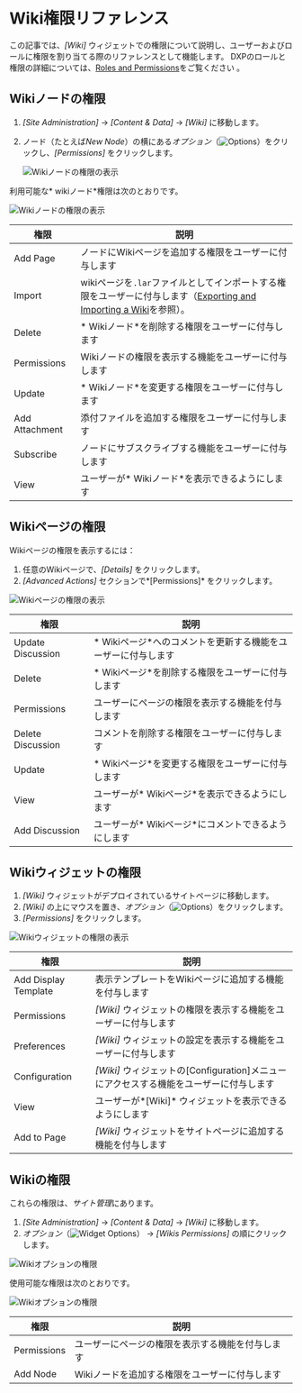 # Wiki権限リファレンス

この記事では、*[Wiki]* ウィジェットでの権限について説明し、ユーザーおよびロールに権限を割り当てる際のリファレンスとして機能します。 DXPのロールと権限の詳細については、[Roles and Permissions](https://help.liferay.com/hc/articles/360017895212-Roles-and-Permissions)をご覧ください 。

## Wikiノードの権限

1.  *[Site Administration]* → *[Content & Data]* → *[Wiki]* に移動します。

2.  ノード（たとえば*New Node*）の横にある*オプション*（![Options](../../../images/icon-options.png)）をクリックし、*[Permissions]* をクリックします。

    ![Wikiノードの権限の表示](../wiki-permissions/images/06.png)

利用可能な* wikiノード*権限は次のとおりです。

![Wikiノードの権限の表示](../wiki-permissions/images/05.png)

| 権限             | 説明                                                                                                                   |
| -------------- | -------------------------------------------------------------------------------------------------------------------- |
| Add Page       | ノードにWikiページを追加する権限をユーザーに付与します                                                                                        |
| Import         | wikiページを`.lar`ファイルとしてインポートする権限をユーザーに付与します（[Exporting and Importing a Wiki](./exporting-and-importing-a-wiki.md)を参照）。 |
| Delete         | * Wikiノード*を削除する権限をユーザーに付与します                                                                                         |
| Permissions    | Wikiノードの権限を表示する機能をユーザーに付与します                                                                                         |
| Update         | * Wikiノード*を変更する権限をユーザーに付与します                                                                                         |
| Add Attachment | 添付ファイルを追加する権限をユーザーに付与します                                                                                             |
| Subscribe      | ノードにサブスクライブする機能をユーザーに付与します                                                                                           |
| View           | ユーザーが* Wikiノード*を表示できるようにします                                                                                          |

## Wikiページの権限

Wikiページの権限を表示するには：

1.  任意のWikiページで、*[Details]* をクリックします。
2.  *[Advanced Actions]* セクションで*[Permissions]* をクリックします。

![Wikiページの権限の表示](../wiki-permissions/images/04.png)

| 権限                | 説明                                 |
| ----------------- | ---------------------------------- |
| Update Discussion | * Wikiページ*へのコメントを更新する機能をユーザーに付与します |
| Delete            | * Wikiページ*を削除する権限をユーザーに付与します       |
| Permissions       | ユーザーにページの権限を表示する機能を付与します           |
| Delete Discussion | コメントを削除する権限をユーザーに付与します             |
| Update            | * Wikiページ*を変更する権限をユーザーに付与します       |
| View              | ユーザーが* Wikiページ*を表示できるようにします        |
| Add Discussion    | ユーザーが* Wikiページ*にコメントできるようにします      |

## Wikiウィジェットの権限

1.  *[Wiki]* ウィジェットがデプロイされているサイトページに移動します。
2.  *[Wiki]* の上にマウスを置き、*オプション*（![Options](../../../images/icon-widget-options.png)）をクリックします。
3.  *[Permissions]* をクリックします。

![Wikiウィジェットの権限の表示](../wiki-permissions/images/03.png)

| 権限                   | 説明                                                     |
| -------------------- | ------------------------------------------------------ |
| Add Display Template | 表示テンプレートをWikiページに追加する機能を付与します                          |
| Permissions          | *[Wiki]* ウィジェットの権限を表示する機能をユーザーに付与します                    |
| Preferences          | *[Wiki]* ウィジェットの設定を表示する機能をユーザーに付与します                    |
| Configuration        | *[Wiki]* ウィジェットの[Configuration]メニューにアクセスする機能をユーザーに付与します |
| View                 | ユーザーが*[Wiki]* ウィジェットを表示できるようにします                        |
| Add to Page          | *[Wiki]* ウィジェットをサイトページに追加する機能を付与します                     |

## Wikiの権限

これらの権限は、*サイト管理*にあります。

1.  *[Site Administration]* → *[Content & Data]* → *[Wiki]* に移動します。
2.  *オプション*（![Widget Options](../../../images/icon-options.png)） → *[Wikis Permissions]* の順にクリックします。

![Wikiオプションの権限](../wiki-permissions/images/01.png)

使用可能な権限は次のとおりです。

![Wikiオプションの権限](../wiki-permissions/images/02.png)

| 権限          | 説明                        |
| ----------- | ------------------------- |
| Permissions | ユーザーにページの権限を表示する機能を付与します  |
| Add Node    | Wikiノードを追加する権限をユーザーに付与します |
